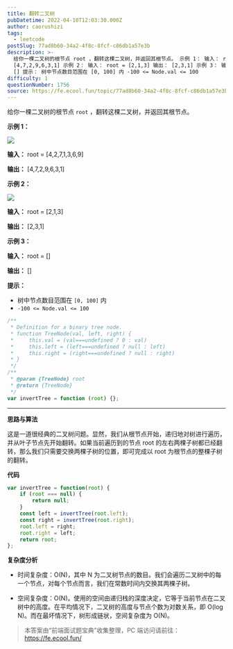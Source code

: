 ```yaml
---
title: 翻转二叉树
pubDatetime: 2022-04-10T12:03:30.000Z
author: caorushizi
tags:
  - leetcode
postSlug: 77ad8b60-34a2-4f8c-8fcf-c86db1a57e3b
description: >-
  给你一棵二叉树的根节点 root ，翻转这棵二叉树，并返回其根节点。 示例 1： 输入： root = [4,2,7,1,3,6,9] 输出：
  [4,7,2,9,6,3,1] 示例 2： 输入： root = [2,1,3] 输出： [2,3,1] 示例 3： 输入： root = [] 输出：
  [] 提示： 树中节点数目范围在 [0, 100] 内 -100 <= Node.val <= 100
difficulty: 1
questionNumber: 1756
source: https://fe.ecool.fun/topic/77ad8b60-34a2-4f8c-8fcf-c86db1a57e3b
---
```


给你一棵二叉树的根节点 `root` ，翻转这棵二叉树，并返回其根节点。

**示例 1：**

![](https://assets.leetcode.com/uploads/2021/03/14/invert1-tree.jpg)

**输入：** root = [4,2,7,1,3,6,9]

**输出：** [4,7,2,9,6,3,1]

**示例 2：**

![](https://assets.leetcode.com/uploads/2021/03/14/invert2-tree.jpg)

**输入：** root = [2,1,3]

**输出：** [2,3,1]

**示例 3：**

**输入：** root = []

**输出：** []

**提示：**

- 树中节点数目范围在 `[0, 100]` 内
- `-100 <= Node.val <= 100`

```js
/**
 * Definition for a binary tree node.
 * function TreeNode(val, left, right) {
 *     this.val = (val===undefined ? 0 : val)
 *     this.left = (left===undefined ? null : left)
 *     this.right = (right===undefined ? null : right)
 * }
 */
/**
 * @param {TreeNode} root
 * @return {TreeNode}
 */
var invertTree = function (root) {};
```

---

**思路与算法**

这是一道很经典的二叉树问题。显然，我们从根节点开始，递归地对树进行遍历，并从叶子节点先开始翻转。如果当前遍历到的节点 root 的左右两棵子树都已经翻转，那么我们只需要交换两棵子树的位置，即可完成以 root 为根节点的整棵子树的翻转。

**代码**

```JavaScript
var invertTree = function(root) {
    if (root === null) {
        return null;
    }
    const left = invertTree(root.left);
    const right = invertTree(root.right);
    root.left = right;
    root.right = left;
    return root;
};
```

**复杂度分析**

- 时间复杂度：O(N)，其中 N 为二叉树节点的数目。我们会遍历二叉树中的每一个节点，对每个节点而言，我们在常数时间内交换其两棵子树。

- 空间复杂度：O(N)。使用的空间由递归栈的深度决定，它等于当前节点在二叉树中的高度。在平均情况下，二叉树的高度与节点个数为对数关系，即 O(log N)。而在最坏情况下，树形成链状，空间复杂度为 O(N)。

> 本答案由“前端面试题宝典”收集整理，PC 端访问请前往： https://fe.ecool.fun/
